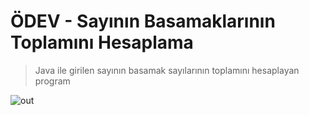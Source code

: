 # ÖDEV - Sayının Basamaklarının Toplamını Hesaplama

> Java ile girilen sayının basamak sayılarının toplamını hesaplayan program

  
![out](https://user-images.githubusercontent.com/35347777/138723131-7adfc89c-67fd-458d-b455-db4788f8bc46.gif)

